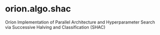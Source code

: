 # orion.algo.shac
Oríon Implementation of  Parallel Architecture and Hyperparameter Search via Successive Halving and Classification (SHAC)
